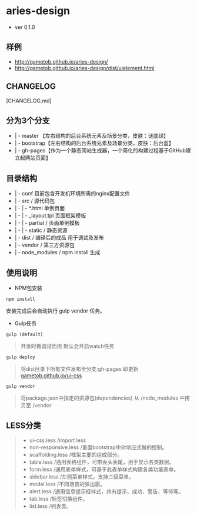 # aries-design

- ver 0.1.0

## 样例
- http://gametob.github.io/aries-design/
- http://gametob.github.io/aries-design/dist/uielement.html

## CHANGELOG

[CHANGELOG.md]

## 分为3个分支
* | - master 【左右结构的后台系统元素及场景分类，皮肤：谜底绿】
* | - bootstrap【左右结构的后台系统元素及场景分类，皮肤：后台蓝】
* | - gh-pages【作为一个静态网站生成器，一个简化的构建过程基于GitHub建立起网站页面】


## 目录结构
* | - conf  目前包含开发机环境所需的nginx配置文件
* | - src / 源代码包
* | -  | -  *.html 单例页面
* | -  | -  _layout.tpl 页面框架模板
* | -  | -  partial /  页面单例模板
* | -  | -  static  /  静态资源
* | - dist / 编译后的成品 用于调试及发布
* | - vendor / 第三方资源包
* | - node_modules / npm install 生成


## 使用说明

- NPM包安装

````
npm install
````
安装完成后会自动执行 gulp vendor 任务。

- Gulp任务
````
gulp (default)
```` 
>开发时做调试而用 默认会开启watch任务

````
gulp deploy
```` 
> 将dist目录下所有文件发布至分支:gh-pages 即更新 [gametob.github.io/ui-css](http://gametob.github.io/ui-css/)

````
gulp vendor
```` 
> 将package.json中指定的资源包(dependencies) 从 /node_modules 中拷贝至 /vendor

## LESS分类

> * ui-css.less /import less
> * non-responsive.less /重置bootstrap中对响应式做的控制。
> * scaffolding.less /框架主要的组成部分。
> * table.less /通用表格组件，可带表头表尾，用于显示各类数据。
> * form.less /通用表单样式，可基于此表单样式构建各类功能表单。
> * sidebar.less /左侧菜单样式，支持三级菜单。
> * modal.less /不同场景的弹出窗。
> * alert.less /通用信息提示框样式，共有提示、成功、警告、等待等。
> * tab.less /标签切换组件。
> * list.less /列表类。



